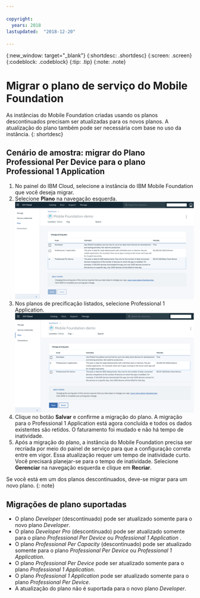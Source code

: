 ```yaml
---

copyright:
  years: 2018
lastupdated:  "2018-12-20"

---
```


{:new_window: target="_blank"}
{:shortdesc: .shortdesc}
{:screen:  .screen}
{:codeblock:  .codeblock}
{:tip: .tip}
{:note: .note}

# Migrar o plano de serviço do Mobile Foundation

As instâncias do Mobile Foundation criadas usando os planos descontinuados precisam ser atualizadas para os novos planos. A atualização do plano também pode ser necessária com base no uso da instância.
{: shortdesc}

## Cenário de amostra: migrar do Plano Professional Per Device para o plano Professional 1 Application

1. No painel do IBM Cloud, selecione a instância do IBM Mobile Foundation que você deseja migrar.
2. Selecione **Plano** na navegação esquerda.
   ![Plano do Mobile Foundation existente](images/existing-plan.png)
3. Nos planos de precificação listados, selecione Professional 1 Application.
   ![Novo plano do Mobile Foundation](images/new-plan.png)
4. Clique no botão **Salvar** e confirme a migração do plano.
     A migração para o Professional 1 Application está agora concluída e todos os dados existentes são retidos. O faturamento foi mudado e não há tempo de inatividade.
5. Após a migração do plano, a instância do Mobile Foundation precisa ser recriada por meio do painel de serviço para que a configuração correta entre em vigor. Essa atualização requer um tempo de inatividade curto. Você precisará planejar-se para o tempo de inatividade. Selecione **Gerenciar** na navegação esquerda e clique em **Recriar**.

Se você está em um dos planos descontinuados, deve-se migrar para um novo plano.
{: note}

## Migrações de plano suportadas

* O plano *Developer* (descontinuado) pode ser atualizado somente para o novo plano *Developer*.
* O plano *Developer Pro* (descontinuado) pode ser atualizado somente para o plano *Professional Per Device* ou *Professional 1 Application* .
* O plano *Professional Per Capacity* (descontinuado) pode ser atualizado somente para o plano *Professional Per Device* ou *Professional 1 Application*.
* O plano *Professional Per Device* pode ser atualizado somente para o plano *Professional 1 Application*.
* O plano *Professional 1 Application* pode ser atualizado somente para o plano *Professional Per Device*.
* A atualização do plano não é suportada para o novo plano *Developer*.
